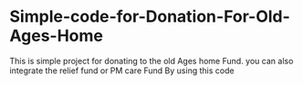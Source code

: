 # Simple-code-for-Donation-For-Old-Ages-Home
This is simple project for donating to the old Ages home Fund. you can also integrate the relief fund or PM care Fund By using this code 
